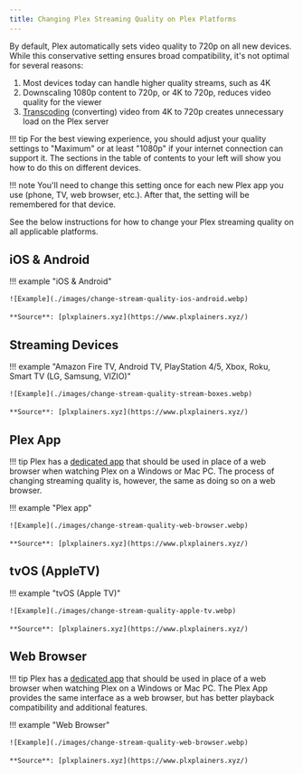 ```yaml
---
title: Changing Plex Streaming Quality on Plex Platforms
---
```


By default, Plex automatically sets video quality to 720p on all new devices. While this conservative setting ensures broad compatibility, it's not optimal for several reasons:

1. Most devices today can handle higher quality streams, such as 4K
2. Downscaling 1080p content to 720p, or 4K to 720p, reduces video quality for the viewer
3. [Transcoding](../faq/what-is-transcoding) (converting) video from 4K to 720p creates unnecessary load on the Plex server

!!! tip
    For the best viewing experience, you should adjust your quality settings to "Maximum" or at least "1080p" if your internet connection can support it. The sections in the table of contents to your left will show you how to do this on different devices.

!!! note
    You'll need to change this setting once for each new Plex app you use (phone, TV, web browser, etc.). After that, the setting will be remembered for that device.

See the below instructions for how to change your Plex streaming quality on all applicable platforms.

## iOS & Android

!!! example "iOS & Android"

    ![Example](./images/change-stream-quality-ios-android.webp)

    **Source**: [plxplainers.xyz](https://www.plxplainers.xyz/)

## Streaming Devices

!!! example "Amazon Fire TV, Android TV, PlayStation 4/5, Xbox, Roku, Smart TV (LG, Samsung, VIZIO)"

    ![Example](./images/change-stream-quality-stream-boxes.webp)

    **Source**: [plxplainers.xyz](https://www.plxplainers.xyz/)

## Plex App

!!! tip
    Plex has a [dedicated app](https://www.plex.tv/en-au/media-server-downloads/?cat=plex+desktop&plat=windows#plex-app) that should be used in place of a web browser when watching Plex on a Windows or Mac PC. The process of changing streaming quality is, however, the same as doing so on a web browser.

!!! example "Plex app"

    ![Example](./images/change-stream-quality-web-browser.webp)

    **Source**: [plxplainers.xyz](https://www.plxplainers.xyz/)

## tvOS (AppleTV)

!!! example "tvOS (Apple TV)"

    ![Example](./images/change-stream-quality-apple-tv.webp)

    **Source**: [plxplainers.xyz](https://www.plxplainers.xyz/)

## Web Browser

!!! tip
    Plex has a [dedicated app](https://www.plex.tv/en-au/media-server-downloads/?cat=plex+desktop&plat=windows#plex-app) that should be used in place of a web browser when watching Plex on a Windows or Mac PC. The Plex App provides the same interface as a web browser, but has better playback compatibility and additional features.

!!! example "Web Browser"

    ![Example](./images/change-stream-quality-web-browser.webp)

    **Source**: [plxplainers.xyz](https://www.plxplainers.xyz/)
